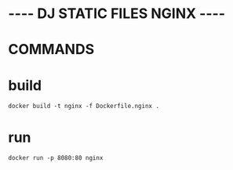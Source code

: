 # ---- DJ STATIC FILES NGINX ----
# COMMANDS
# build
```
docker build -t nginx -f Dockerfile.nginx .
```
# run
```
docker run -p 8080:80 nginx
```